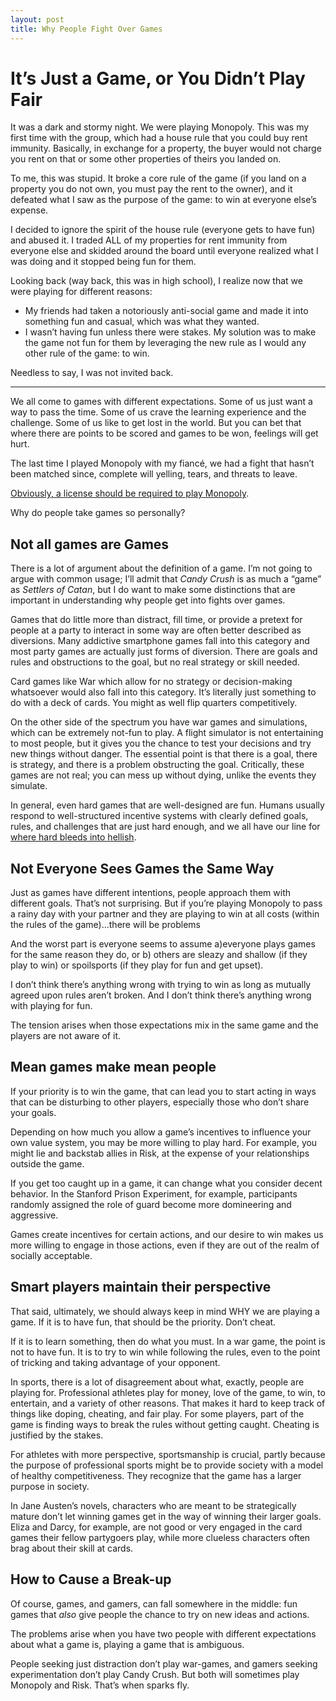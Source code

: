 ```yaml
---
layout: post
title: Why People Fight Over Games
---
```

# It’s Just a Game, or You Didn’t Play Fair
It was a dark and stormy night. We were playing Monopoly. This was my first time with the group, which had a house rule that you could buy rent immunity. Basically, in exchange for a property, the buyer would not charge you rent on that or some other properties of theirs you landed on.

To me, this was stupid. It broke a core rule of the game (if you land on a property you do not own, you must pay the rent to the owner), and it defeated what I saw as the purpose of the game: to win at everyone else’s expense.

I decided to ignore the spirit of the house rule (everyone gets to have fun) and abused it. I traded ALL of my properties for rent immunity from everyone else and skidded around the board until everyone realized what I was doing and it stopped being fun for them.

Looking back (way back, this was in high school), I realize now that we were playing for different reasons:

* My friends had taken a notoriously anti-social game and made it into something fun and casual, which was what they wanted.
* I wasn’t having fun unless there were stakes. My solution was to make the game not fun for them by leveraging the new rule as I would any other rule of the game: to win.

Needless to say, I was not invited back.

___________
We all come to games with different expectations. Some of us just want a way to pass the time. Some of us crave the learning experience and the challenge. Some of us like to get lost in the world. But you can bet that where there are points to be scored and games to be won, feelings will get hurt.

The last time I played Monopoly with my fiancé, we had a fight that hasn’t been matched since, complete will yelling, tears, and threats to leave.

[Obviously, a license should be required to play Monopoly](http://owned.com/p/monopoly-the-easiest-way-to-breakup-13465).
 
Why do people take games so personally?

## Not all games are Games
There is a lot of argument about the definition of a game. I’m not going to argue with common usage; I’ll admit that *Candy Crush* is as much a “game” as *Settlers of Catan*, but I do want to make some distinctions that are important in understanding why people get into fights over games.

Games that do little more than distract, fill time, or provide a pretext for people at a party to interact in some way are often better described as diversions. Many addictive smartphone games fall into this category and most party games are actually just forms of diversion. There are goals and rules and obstructions to the goal, but no real strategy or skill needed.

Card games like War which allow for no strategy or decision-making whatsoever would also fall into this category. It’s literally just something to do with a deck of cards. You might as well flip quarters competitively.

On the other side of the spectrum you have war games and simulations, which can be extremely not-fun to play. A flight simulator is not entertaining to most people, but it gives you the chance to test your decisions and try new things without danger. The essential point is that there is a goal, there is strategy, and there is a problem obstructing the goal. Critically, these games are not real; you can mess up without dying, unlike the events they simulate.

In general, even hard games that are well-designed are fun. Humans usually respond to well-structured incentive systems with clearly defined goals, rules, and challenges that are just hard enough, and we all have our line for [where hard bleeds into hellish](http://www.denofgeek.com/us/games/video-games/249481/top-25-brutally-difficult-video-games).

## Not Everyone Sees Games the Same Way
Just as games have different intentions, people approach them with different goals. That’s not surprising. But if you’re playing Monopoly to pass a rainy day with your partner and they are playing to win at all costs (within the rules of the game)...there will be problems

And the worst part is everyone seems to assume a)everyone plays games for the same reason they do, or b) others are sleazy and shallow (if they play to win) or spoilsports (if they play for fun and get upset).

I don’t think there’s anything wrong with trying to win as long as mutually agreed upon rules aren’t broken. And I don’t think there’s anything wrong with playing for fun.

The tension arises when those expectations mix in the same game and the players are not aware of it.

## Mean games make mean people
If your priority is to win the game, that can lead you to start acting in ways that can be disturbing to other players, especially those who don’t share your goals.

Depending on how much you allow a game’s incentives to influence your own value system, you may be more willing to play hard. For example, you might lie and backstab allies in Risk, at the expense of your relationships outside the game.

If you get too caught up in a game, it can change what you consider decent behavior. In the Stanford Prison Experiment, for example, participants randomly assigned the role of guard become more domineering and aggressive.

Games create incentives for certain actions, and our desire to win makes us more willing to engage in those actions, even if they are out of the realm of socially acceptable.

## Smart players maintain their perspective
That said, ultimately, we should always keep in mind WHY we are playing a game. If it is to have fun, that should be the priority. Don’t cheat.

If it is to learn something, then do what you must. In a war game, the point is not to have fun. It is to try to win while following the rules, even to the point of tricking and taking advantage of your opponent.

In sports, there is a lot of disagreement about what, exactly, people are playing for. Professional athletes play for money, love of the game, to win, to entertain, and a variety of other reasons. That makes it hard to keep track of things like doping, cheating, and fair play. For some players, part of the game is finding ways to break the rules without getting caught. Cheating is justified by the stakes.

For athletes with more perspective, sportsmanship is crucial, partly because the purpose of professional sports might be to provide society with a model of healthy competitiveness. They recognize that the game has a larger purpose in society.

In Jane Austen’s novels, characters who are meant to be strategically mature don’t let winning games get in the way of winning their larger goals. Eliza and Darcy, for example, are not good or very engaged in the card games their fellow partygoers play, while more clueless characters often brag about their skill at cards.

## How to Cause a Break-up
Of course, games, and gamers, can fall somewhere in the middle: fun games that *also* give people the chance to try on new ideas and actions.

The problems arise when you have two people with different expectations about what a game is, playing a game that is ambiguous.

People seeking just distraction don’t play war-games, and gamers seeking experimentation don’t play Candy Crush. But both will sometimes play Monopoly and Risk. That’s when sparks fly.

